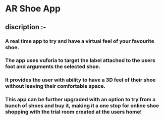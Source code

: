 # AR Shoe App

## discription :-

### A real time app to try and have a virtual feel of your favourite shoe.
### The app uses vuforia to target the label attached to the users foot and arguments the selected shoe.
### It provides the user with ability to have a 3D feel of their shoe without leaving their comfortable space.
### This app can be further upgraded with an option to try from a bunch of shoes and buy it, making it a one stop for online shoe shopping with the trial room created at the users home!
